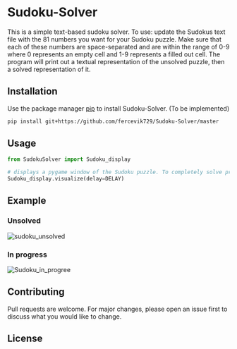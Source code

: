 # Sudoku-Solver
This is a simple text-based sudoku solver.
To use: update the Sudokus text file with the 81 numbers you want for your Sudoku puzzle.
Make sure that each of these numbers are space-separated and are within the range of 0-9
where 0 represents an empty cell and 1-9 represents a filled out cell. The program will
print out a textual representation of the unsolved puzzle, then a solved representation of
it.

## Installation

Use the package manager [pip](https://pip.pypa.io/en/stable/) to install Sudoku-Solver.
(To be implemented)
```bash
pip install git+https://github.com/fercevik729/Sudoku-Solver/master
```

## Usage

```python
from SudokuSolver import Sudoku_display

# displays a pygame window of the Sudoku puzzle. To completely solve press SPACEBAR. At the end after 5 seconds it will close and print out the time it took to solve it
Sudoku_display.visualize(delay=DELAY)

```

## Example

### Unsolved
![sudoku_unsolved](https://user-images.githubusercontent.com/62676762/139597870-227b5b12-095d-421a-bba9-86830e82c156.png)

### In progress
![Sudoku_in_progree](https://user-images.githubusercontent.com/62676762/139597903-537c4e87-258e-4034-922a-e365fb7fcd92.png)


## Contributing
Pull requests are welcome. For major changes, please open an issue first to discuss what you would like to change.


## License

